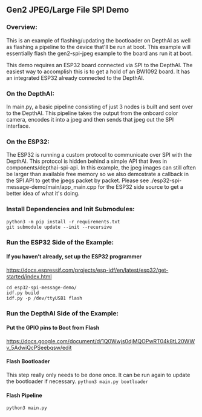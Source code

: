 ## Gen2 JPEG/Large File SPI Demo

### Overview:
This is an example of flashing/updating the bootloader on DepthAI as well as flashing a pipeline to the device that'll be run at boot. This example will essentially flash the gen2-spi-jpeg example to the board ans run it at boot.

This demo requires an ESP32 board connected via SPI to the DepthAI. The easiest way to accomplish this is to get a hold of an BW1092 board. It has an integrated ESP32 already connected to the DepthAI.

### On the DepthAI:
In main.py, a basic pipeline consisting of just 3 nodes is built and sent over to the DepthAI. This pipeline takes the output from the onboard color camera, encodes it into a jpeg and then sends that jpeg out the SPI interface.

### On the ESP32:
The ESP32 is running a custom protocol to communicate over SPI with the DepthAI. This protocol is hidden behind a simple API that lives in components/depthai-spi-api. In this example, the jpeg images can still often be larger than available free memory so we also demostrate a callback in the SPI API to get the jpegs packet by packet. Please see ./esp32-spi-message-demo/main/app_main.cpp for the ESP32 side source to get a better idea of what it's doing.

### Install Dependencies and Init Submodules:
```
python3 -m pip install -r requirements.txt
git submodule update --init --recursive
```

### Run the ESP32 Side of the Example:
#### If you haven’t already, set up the ESP32 programmer
https://docs.espressif.com/projects/esp-idf/en/latest/esp32/get-started/index.html

```
cd esp32-spi-message-demo/
idf.py build
idf.py -p /dev/ttyUSB1 flash
```

### Run the DepthAI Side of the Example:
#### Put the GPIO pins to Boot from Flash
https://docs.google.com/document/d/1Q0Wwjs0djMQOPwRT04k8tL20WWv_5AdwiQcPSeebqsw/edit

#### Flash Bootloader
This step really only needs to be done once. It can be run again to update the bootloader if necessary.
`python3 main.py bootloader`

#### Flash Pipeline
`python3 main.py`

